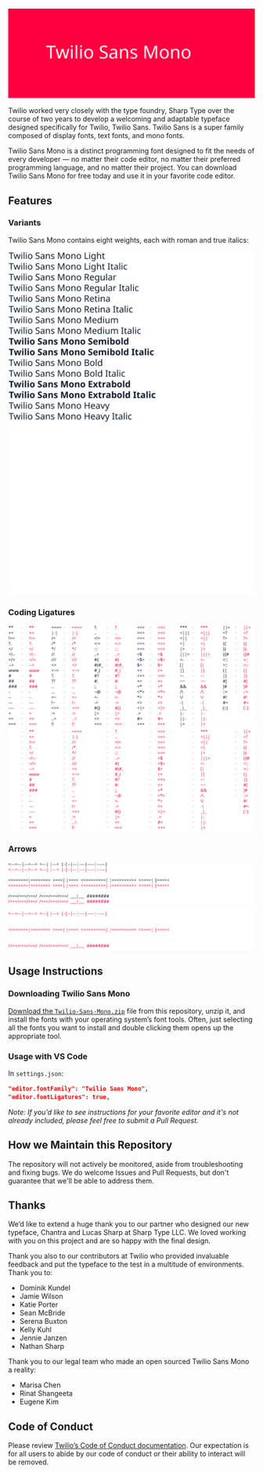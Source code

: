 ![Twilio Sans Mono written in Twilio Sans Mono on a red background](./screenshots//mono-header.svg)

Twilio worked very closely with the type foundry, Sharp Type over the course of two years to develop a welcoming and adaptable typeface designed specifically for Twilio, Twilio Sans. Twilio Sans is a super family composed of display fonts, text fonts, and mono fonts.

Twilio Sans Mono is a distinct programming font designed to fit the needs of every developer — no matter their code editor, no matter their preferred programming language, and no matter their project. You can download Twilio Sans Mono for free today and use it in your favorite code editor.

## Features

### Variants

Twilio Sans Mono contains eight weights, each with roman and true italics:

![Screenshot of the included weights of Light, Medium, Regular, Retina, Semibold, Bold, Extrabold and Heavy as well as their respective italics versions](./screenshots/mono-weights-light.svg#gh-light-mode-only)
![Screenshot of the included weights of Light, Medium, Regular, Retina, Semibold, Bold, Extrabold and Heavy as well as their respective italics versions](./screenshots/mono-weights-dark.svg#gh-dark-mode-only)

### Coding Ligatures

![Screenshot of the included ligatures](./screenshots/mono-coding-ligatures-light.svg#gh-light-mode-only)
![Screenshot of the included ligatures](./screenshots/mono-coding-ligatures-dark.svg#gh-dark-mode-only)

### Arrows

![Screenshot of the included arrow ligatures that are included in Twilio Sans Mono](./screenshots/mono-arrows-light.svg#gh-light-mode-only)
![Screenshot of the included arrow ligatures that are included in Twilio Sans Mono](./screenshots/mono-arrows-dark.svg#gh-dark-mode-only)

## Usage Instructions

### Downloading Twilio Sans Mono

[Download the `Twilio-Sans-Mono.zip`](https://github.com/twilio/twilio-sans-mono/raw/main/Twilio-Sans-Mono.zip) file from this repository, unzip it, and install the fonts with your operating system’s font tools. Often, just selecting all the fonts you want to install and double clicking them opens up the appropriate tool.

### Usage with VS Code

In `settings.json`:

```json
"editor.fontFamily": "Twilio Sans Mono",
"editor.fontLigatures": true,
```

_Note: If you’d like to see instructions for your favorite editor and it's not already included, please feel free to submit a Pull Request._

## How we Maintain this Repository

The repository will not actively be monitored, aside from troubleshooting and fixing bugs. We do welcome Issues and Pull Requests, but don't guarantee that we'll be able to address them.

## Thanks

We’d like to extend a huge thank you to our partner who designed our new typeface, Chantra and Lucas Sharp at Sharp Type LLC. We loved working with you on this project and are so happy with the final design.

Thank you also to our contributors at Twilio who provided invaluable feedback and put the typeface to the test in a multitude of environments. Thank you to:

* Dominik Kundel
* Jamie Wilson
* Katie Porter
* Sean McBride
* Serena Buxton
* Kelly Kuhl
* Jennie Janzen
* Nathan Sharp

Thank you to our legal team who made an open sourced Twilio Sans Mono a reality:

* Marisa Chen
* Rinat Shangeeta
* Eugene Kim

## Code of Conduct

Please review [Twilio’s Code of Conduct documentation](https://github.com/twilio/.github/blob/master/CODE_OF_CONDUCT.md). Our expectation is for all users to abide by our code of conduct or their ability to interact will be removed.
